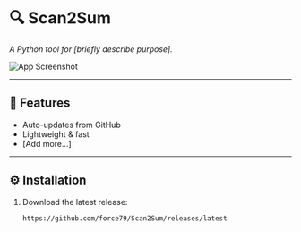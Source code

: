 # 🔍 Scan2Sum  
*A Python tool for [briefly describe purpose].*  

![App Screenshot](https://via.placeholder.com/600x400?text=Scan2Sum+Preview)  

---

## 🚀 **Features**  
- Auto-updates from GitHub  
- Lightweight & fast  
- [Add more...]  

---

## ⚙️ **Installation**  
1. Download the latest release:  
   ```bash
   https://github.com/force79/Scan2Sum/releases/latest
